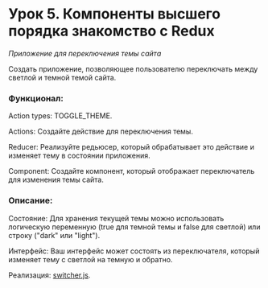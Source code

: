 # Урок 5. Компоненты высшего порядка знакомство с Redux #
<i>Приложение для переключения темы сайта</i>

Создать приложение, позволяющее пользователю переключать между светлой и темной темой сайта.

### Функционал: ###

Action types: TOGGLE_THEME.

Actions: Создайте действие для переключения темы.

Reducer: Реализуйте редьюсер, который обрабатывает это действие и изменяет тему в состоянии приложения.

Component: Создайте компонент, который отображает переключатель для изменения темы сайта.


### Описание: ###

Состояние: Для хранения текущей темы можно использовать логическую переменную (true для темной темы и false для светлой) или строку ("dark" или "light").

Интерфейс: Ваш интерфейс может состоять из переключателя, который изменяет тему с светлой на темную и обратно.

Реализация: [switcher.js](src/component/switcher.js).